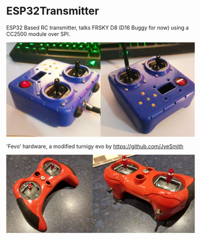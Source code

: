 # ESP32Transmitter

ESP32 Based RC transmitter, talks FRSKY D8 (D16 Buggy for now) using a CC2500 module over SPI. 

![3D Printed Prototype](img/3dprint.jpg)

'Fevo' hardware, a modified turnigy evo by https://github.com/JyeSmith

![3D Printed Prototype](img/fevo.jpg)
